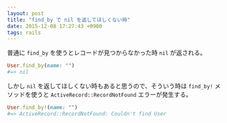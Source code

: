```yaml
---
layout: post
title: "find_by で nil を返してほしくない時"
date: 2015-12-08 17:27:43 +0900
tags: rails
---
```


普通に `find_by` を使うとレコードが見つからなかった時 `nil` が返される。

```ruby
User.find_by(name: "")
#=> nil
```

しかし `nil` を返してほしくない時もあると思うので、そういう時は `find_by!` メソッドを使うと `ActiveRecord::RecordNotFound` エラーが発生する。

```ruby
User.find_by!(name: "")
#=> ActiveRecord::RecordNotFound: Couldn't find User
```
